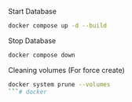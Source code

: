 Start Database 
```sh
docker compose up -d --build
```

Stop Database
```sh
docker compose down
```

Cleaning volumes (For force create)
```sh
docker system prune --volumes
```# docker
